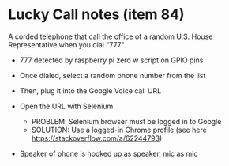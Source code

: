 # Lucky Call notes (item 84)

A corded telephone that call the office of a random U.S. House Representative
when you dial "777".

- 777 detected by raspberry pi zero w script on GPIO pins
- Once dialed, select a random phone number from the list
- Then, plug it into the Google Voice call URL
- Open the URL with Selenium
    - PROBLEM: Selenium browser must be logged in to Google
    - SOLUTION: Use a logged-in Chrome profile (see here
        https://stackoverflow.com/a/62244793)

- Speaker of phone is hooked up as speaker, mic as mic

